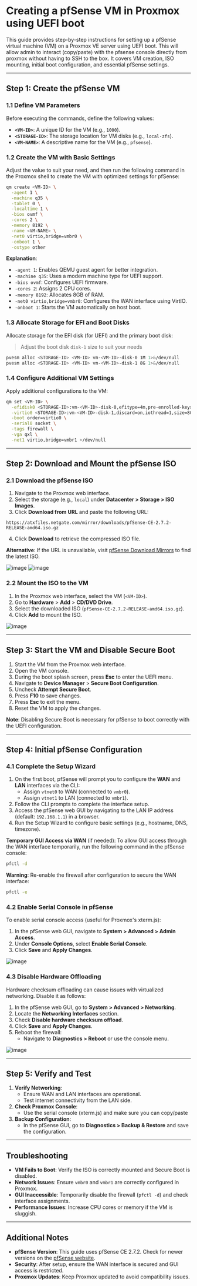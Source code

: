 
# Creating a pfSense VM in Proxmox using UEFI boot

This guide provides step-by-step instructions for setting up a pfSense virtual machine (VM) on a Proxmox VE server using UEFI boot. This will allow admin to interact (copy/paste) with the pfsense console directly from proxmox without having to SSH to the box. It covers VM creation, ISO mounting, initial boot configuration, and essential pfSense settings.

---

## Step 1: Create the pfSense VM

### 1.1 Define VM Parameters

Before executing the commands, define the following values:

- **`<VM-ID>`**: A unique ID for the VM (e.g., `1000`).
- **`<STORAGE-ID>`**: The storage location for VM disks (e.g., `local-zfs`).
- **`<VM-NAME>`**: A descriptive name for the VM (e.g., `pfsense`).

### 1.2 Create the VM with Basic Settings

Adjust the value to suit your need, and then run the following command in the Proxmox shell to create the VM with optimized settings for pfSense:

```bash
qm create <VM-ID> \
  -agent 1 \
  -machine q35 \
  -tablet 0 \
  -localtime 1 \
  -bios ovmf \
  -cores 2 \
  -memory 8192 \
  -name <VM-NAME> \
  -net0 virtio,bridge=vmbr0 \
  -onboot 1 \
  -ostype other
```

**Explanation**:
- `-agent 1`: Enables QEMU guest agent for better integration.
- `-machine q35`: Uses a modern machine type for UEFI support.
- `-bios ovmf`: Configures UEFI firmware.
- `-cores 2`: Assigns 2 CPU cores.
- `-memory 8192`: Allocates 8GB of RAM.
- `-net0 virtio,bridge=vmbr0`: Configures the WAN interface using VirtIO.
- `-onboot 1`: Starts the VM automatically on host boot.

### 1.3 Allocate Storage for EFI and Boot Disks

Allocate storage for the EFI disk (for UEFI) and the primary boot disk:
> Adjust the boot disk `disk-1` size to suit your needs

```bash
pvesm alloc <STORAGE-ID> <VM-ID> vm-<VM-ID>-disk-0 1M 1>&/dev/null
pvesm alloc <STORAGE-ID> <VM-ID> vm-<VM-ID>-disk-1 8G 1>&/dev/null
```

### 1.4 Configure Additional VM Settings

Apply additional configurations to the VM:

```bash
qm set <VM-ID> \
  -efidisk0 <STORAGE-ID>:vm-<VM-ID>-disk-0,efitype=4m,pre-enrolled-keys=1,size=1M \
  -virtio0 <STORAGE-ID>:vm-<VM-ID>-disk-1,discard=on,iothread=1,size=8G \
  -boot order=virtio0 \
  -serial0 socket \
  -tags firewall \
  -vga qxl \
  -net1 virtio,bridge=vmbr1 >/dev/null
```

---

## Step 2: Download and Mount the pfSense ISO

### 2.1 Download the pfSense ISO

1. Navigate to the Proxmox web interface.
2. Select the storage (e.g., `local`) under **Datacenter > Storage > ISO Images**.
3. Click **Download from URL** and paste the following URL:

```
https://atxfiles.netgate.com/mirror/downloads/pfSense-CE-2.7.2-RELEASE-amd64.iso.gz
```

4. Click **Download** to retrieve the compressed ISO file.

**Alternative**: If the URL is unavailable, visit [pfSense Download Mirrors](https://atxfiles.netgate.com/mirror/downloads/) to find the latest ISO.

![image](https://github.com/user-attachments/assets/32b00046-a7dc-4a58-8c99-87bc12b1df1c)
![image](https://github.com/user-attachments/assets/02515cef-551f-4db1-8669-89bb4f3d6711)

### 2.2 Mount the ISO to the VM

1. In the Proxmox web interface, select the VM (`<VM-ID>`).
2. Go to **Hardware** > **Add** > **CD/DVD Drive**.
3. Select the downloaded ISO (`pfSense-CE-2.7.2-RELEASE-amd64.iso.gz`).
4. Click **Add** to mount the ISO.

![image](https://github.com/user-attachments/assets/fdb3de0c-8046-44cf-8bcb-65958232f287)

---

## Step 3: Start the VM and Disable Secure Boot

1. Start the VM from the Proxmox web interface.
2. Open the VM console.
3. During the boot splash screen, press **Esc** to enter the UEFI menu.
4. Navigate to **Device Manager** > **Secure Boot Configuration**.
5. Uncheck **Attempt Secure Boot**.
6. Press **F10** to save changes.
7. Press **Esc** to exit the menu.
8. Reset the VM to apply the changes.

**Note**: Disabling Secure Boot is necessary for pfSense to boot correctly with the UEFI configuration.

---

## Step 4: Initial pfSense Configuration

### 4.1 Complete the Setup Wizard

1. On the first boot, pfSense will prompt you to configure the **WAN** and **LAN** interfaces via the CLI:
   - Assign `vtnet0` to WAN (connected to `vmbr0`).
   - Assign `vtnet1` to LAN (connected to `vmbr1`).
2. Follow the CLI prompts to complete the interface setup.
3. Access the pfSense web GUI by navigating to the LAN IP address (default: `192.168.1.1`) in a browser.
4. Run the Setup Wizard to configure basic settings (e.g., hostname, DNS, timezone).

**Temporary GUI Access via WAN** (if needed):
To allow GUI access through the WAN interface temporarily, run the following command in the pfSense console:

```bash
pfctl -d
```

**Warning**: Re-enable the firewall after configuration to secure the WAN interface:

```bash
pfctl -e
```

### 4.2 Enable Serial Console in pfSense

To enable serial console access (useful for Proxmox's xterm.js):

1. In the pfSense web GUI, navigate to **System > Advanced > Admin Access**.
2. Under **Console Options**, select **Enable Serial Console**.
3. Click **Save** and **Apply Changes**.

![image](https://github.com/user-attachments/assets/da3bff1f-1605-4730-bdf5-b66212a78c0f)

### 4.3 Disable Hardware Offloading

Hardware checksum offloading can cause issues with virtualized networking. Disable it as follows:

1. In the pfSense web GUI, go to **System > Advanced > Networking**.
2. Locate the **Networking Interfaces** section.
3. Check **Disable hardware checksum offload**.
4. Click **Save** and **Apply Changes**.
5. Reboot the firewall:
   - Navigate to **Diagnostics > Reboot** or use the console menu.

![image](https://github.com/user-attachments/assets/47fd458d-b373-472a-b391-70916ea7dc7e)

---

## Step 5: Verify and Test

1. **Verify Networking**:
   - Ensure WAN and LAN interfaces are operational.
   - Test internet connectivity from the LAN side.
2. **Check Proxmox Console**:
   - Use the serial console (xterm.js) and make sure you can copy/paste
3. **Backup Configuration**:
   - In the pfSense GUI, go to **Diagnostics > Backup & Restore** and save the configuration.

---

## Troubleshooting

- **VM Fails to Boot**: Verify the ISO is correctly mounted and Secure Boot is disabled.
- **Network Issues**: Ensure `vmbr0` and `vmbr1` are correctly configured in Proxmox.
- **GUI Inaccessible**: Temporarily disable the firewall (`pfctl -d`) and check interface assignments.
- **Performance Issues**: Increase CPU cores or memory if the VM is sluggish.

---

## Additional Notes

- **pfSense Version**: This guide uses pfSense CE 2.7.2. Check for newer versions on the [pfSense website](https://atxfiles.netgate.com/mirror/downloads/).
- **Security**: After setup, ensure the WAN interface is secured and GUI access is restricted.
- **Proxmox Updates**: Keep Proxmox updated to avoid compatibility issues.

